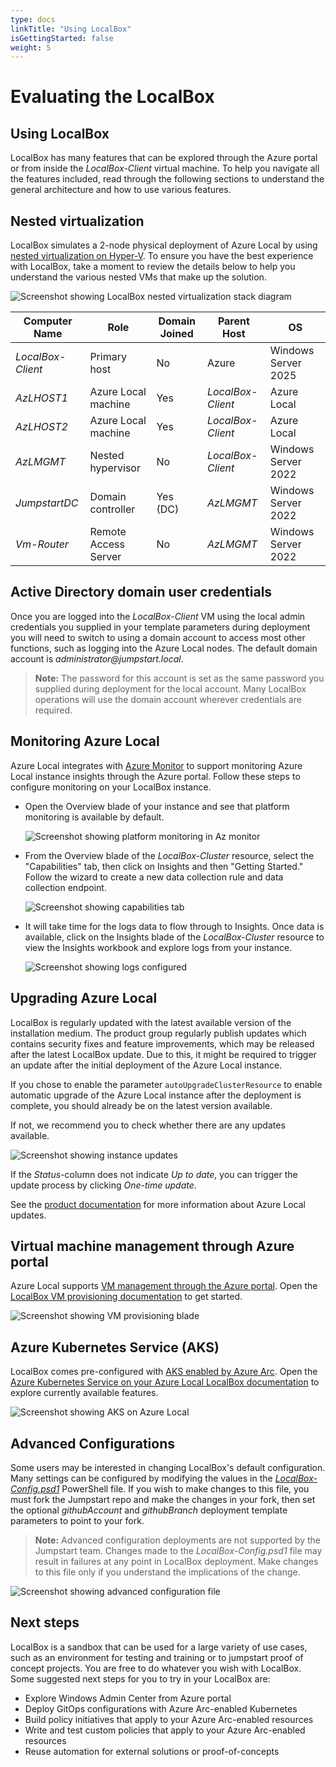 ```yaml
---
type: docs
linkTitle: "Using LocalBox"
isGettingStarted: false
weight: 5
---
```

# Evaluating the LocalBox

## Using LocalBox

LocalBox has many features that can be explored through the Azure portal or from inside the _LocalBox-Client_ virtual machine. To help you navigate all the features included, read through the following sections to understand the general architecture and how to use various features.

## Nested virtualization

LocalBox simulates a 2-node physical deployment of Azure Local by using [nested virtualization on Hyper-V](https://learn.microsoft.com/virtualization/hyper-v-on-windows/user-guide/nested-virtualization). To ensure you have the best experience with LocalBox, take a moment to review the details below to help you understand the various nested VMs that make up the solution.

  ![Screenshot showing LocalBox nested virtualization stack diagram](./nested_virtualization.png)

| Computer Name    | Role                                | Domain Joined | Parent Host     | OS                  |
| ---------------- | ----------------------------------- | ------------- | --------------- | ------------------- |
| _LocalBox-Client_  | Primary host                        | No            | Azure           | Windows Server 2025 |
| _AzLHOST1_       | Azure Local machine                            | Yes           | _LocalBox-Client_ | Azure Local     |
| _AzLHOST2_       | Azure Local machine                            | Yes           | _LocalBox-Client_ | Azure Local     |
| _AzLMGMT_        | Nested hypervisor                   | No            | _LocalBox-Client_ | Windows Server 2022 |
| _JumpstartDC_    | Domain controller                   | Yes (DC)      | _AzLMGMT_       | Windows Server 2022 |
| _Vm-Router_      | Remote Access Server                | No            | _AzLMGMT_       | Windows Server 2022 |

## Active Directory domain user credentials

Once you are logged into the _LocalBox-Client_ VM using the local admin credentials you supplied in your template parameters during deployment you will need to switch to using a domain account to access most other functions, such as logging into the Azure Local nodes. The default domain account is _administrator@jumpstart.local_.

  > **Note:** The password for this account is set as the same password you supplied during deployment for the local account. Many LocalBox operations will use the domain account wherever credentials are required.

## Monitoring Azure Local

Azure Local integrates with [Azure Monitor](https://learn.microsoft.com/azure/azure-local/manage/monitor-hci-single) to support monitoring Azure Local instance insights through the Azure portal. Follow these steps to configure monitoring on your LocalBox instance.

- Open the Overview blade of your instance and see that platform monitoring is available by default.

  ![Screenshot showing platform monitoring in Az monitor](./monitor_platform.png)

- From the Overview blade of the _LocalBox-Cluster_ resource, select the "Capabilities" tab, then click on Insights and then "Getting Started." Follow the wizard to create a new data collection rule and data collection endpoint.

  ![Screenshot showing capabilities tab](./create_dcr.png)

- It will take time for the logs data to flow through to Insights. Once data is available, click on the Insights blade of the _LocalBox-Cluster_ resource to view the Insights workbook and explore logs from your instance.

  ![Screenshot showing logs configured](./az_local_insights.png)

## Upgrading Azure Local

LocalBox is regularly updated with the latest available version of the installation medium. The product group regularly publish updates which contains security fixes and feature improvements, which may be released after the latest LocalBox update.
Due to this, it might be required to trigger an update after the initial deployment of the Azure Local instance.

If you chose to enable the parameter `autoUpgradeClusterResource` to enable automatic upgrade of the Azure Local instance after the deployment is complete, you should already be on the latest version available.

If not, we recommend you to check whether there are any updates available.

  ![Screenshot showing instance updates](./cluster_updates.png)

If the _Status_-column does not indicate _Up to date_, you can trigger the update process by clicking _One-time update_.

See the [product documentation](https://learn.microsoft.com/azure/azure-local/update/about-updates-23h2) for more information about Azure Local updates.

## Virtual machine management through Azure portal

Azure Local supports [VM management through the Azure portal](https://learn.microsoft.com/azure/azure-local/manage/azure-arc-vm-management-overview). Open the [LocalBox VM provisioning documentation](../RB/) to get started.

![Screenshot showing VM provisioning blade](./vm_provisioning.png)

## Azure Kubernetes Service (AKS)

LocalBox comes pre-configured with [AKS enabled by Azure Arc](https://learn.microsoft.com/azure/aks/aksarc/aks-overview). Open the [Azure Kubernetes Service on your Azure Local LocalBox documentation](../AKS/) to explore currently available features.

![Screenshot showing AKS on Azure Local](./cluster_detail.png)

## Advanced Configurations

Some users may be interested in changing LocalBox's default configuration. Many settings can be configured by modifying the values in the [_LocalBox-Config.psd1_](https://github.com/microsoft/azure_arc/blob/main/azure_jumpstart_Localbox/artifacts/PowerShell/LocalBox-Config.psd1) PowerShell file. If you wish to make changes to this file, you must fork the Jumpstart repo and make the changes in your fork, then set the optional _githubAccount_ and _githubBranch_ deployment template parameters to point to your fork.

  > **Note:** Advanced configuration deployments are not supported by the Jumpstart team. Changes made to the _LocalBox-Config.psd1_ file may result in failures at any point in LocalBox deployment. Make changes to this file only if you understand the implications of the change.

![Screenshot showing advanced configuration file](./advanced_config.png)

## Next steps

LocalBox is a sandbox that can be used for a large variety of use cases, such as an environment for testing and training or to jumpstart proof of concept projects. You are free to do whatever you wish with LocalBox. Some suggested next steps for you to try in your LocalBox are:

- Explore Windows Admin Center from Azure portal
- Deploy GitOps configurations with Azure Arc-enabled Kubernetes
- Build policy initiatives that apply to your Azure Arc-enabled resources
- Write and test custom policies that apply to your Azure Arc-enabled resources
- Reuse automation for external solutions or proof-of-concepts
